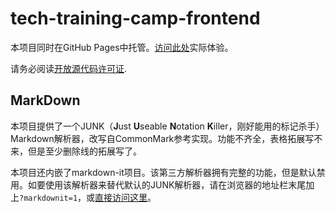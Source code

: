 # tech-training-camp-frontend

本项目同时在GitHub Pages中托管。[访问此处](https://milkfather.github.io/tech-training-camp-frontend/)实际体验。

请务必阅读[开放源代码许可证](./LICENSE.md).

## MarkDown
本项目提供了一个JUNK（**J**ust **U**seable **N**otation **K**iller，刚好能用的标记杀手）Markdown解析器，改写自CommonMark参考实现。功能不齐全，表格拓展写不来，但是至少删除线的拓展写了。

本项目还内嵌了markdown-it项目。该第三方解析器拥有完整的功能，但是默认禁用。如要使用该解析器来替代默认的JUNK解析器，请在浏览器的地址栏末尾加上`?markdownit=1`，或[直接访问这里](https://milkfather.github.io/tech-training-camp-frontend/?markdownit=1)。